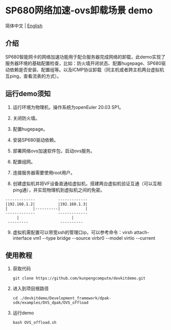 # SP680网络加速-ovs卸载场景 demo

简体中文 | [English](README_en.md)

## 介绍

SP680智能网卡的网络加速功能用于配合服务器完成网络的卸载，此demo实现了服务器环境的基础配置检查，比如：防火墙开闭状态、配置hugepage、SP680驱动依赖是否安装、配置组等。以及ICMP协议卸载（同主机或者跨主机两台虚拟机互ping，查看流表的方式）。

## 运行demo须知

1. 运行环境为物理机，操作系统为openEuler 20.03 SP1。

2. 关闭防火墙。

3. 配置hugepage。

4. 安装SP680驱动依赖。

5. 部署网络ovs加速软件包，启动ovs服务。

6. 配置组网。

7. 连接服务器需要使用root用户。

8. 创建虚拟机并将VF设备直通给虚拟机，搭建两台虚拟机验证互通（可以互相ping通），并实现物理机到虚拟机之间的免密。
```
-------------          -------------
|192.168.1.2|          |192.168.1.3|
|           |----------|           |
-------------          -------------
     |                       |
 ---------              ----------
```

9. 虚拟机需配置可以带宽ssh的管理口ip，可以参考命令：virsh attach-interface vm1 --type bridge --source virbr0 --model virtio --current

## 使用教程

1. 获取代码

   ```shell
   git clone https://github.com/kunpengcompute/devkitdemo.git
   ```

2. 进入到项目根路径

   ```shell
   cd ./devkitdemo/Development_framework/dpak-sdk/examples/OVS_dpak/OVS_offload
   ```
3. 运行demo

   ```shell
   bash OVS_offload.sh
   ```
